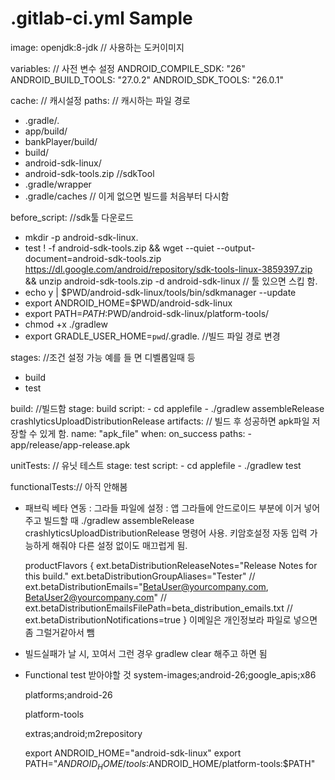 
# .gitlab-ci.yml Sample

image: openjdk:8-jdk  // 사용하는 도커이미지

variables:   // 사전 변수 설정
  ANDROID_COMPILE_SDK: "26"
  ANDROID_BUILD_TOOLS: "27.0.2"
  ANDROID_SDK_TOOLS: "26.0.1"
 
cache:  // 캐시설정
  paths:  // 캐시하는 파일 경로
   - .gradle/. 
   - app/build/
   - bankPlayer/build/
   - build/
   - android-sdk-linux/
   - android-sdk-tools.zip //sdkTool
   - .gradle/wrapper
   - .gradle/caches // 이게 없으면 빌드를 처음부터 다시함

before_script:
//sdk툴 다운로드
  - mkdir -p android-sdk-linux. 
  - test ! -f android-sdk-tools.zip && wget --quiet --output-document=android-sdk-tools.zip https://dl.google.com/android/repository/sdk-tools-linux-3859397.zip && unzip android-sdk-tools.zip -d android-sdk-linux  // 툴 있으면 스킵 함.
  - echo y | $PWD/android-sdk-linux/tools/bin/sdkmanager --update
  - export ANDROID_HOME=$PWD/android-sdk-linux
  - export PATH=$PATH:$PWD/android-sdk-linux/platform-tools/
  - chmod +x ./gradlew
  - export GRADLE_USER_HOME=`pwd`/.gradle.   //빌드 파일 경로 변경

stages:  //조건 설정 가능 예를 들 면 디벨롭일때 등
  - build
  - test

build: //빌드함
  stage: build
  script:
    - cd applefile
    - ./gradlew assembleRelease crashlyticsUploadDistributionRelease
  artifacts:  // 빌드 후 성공하면 apk파일 저장할 수 있게 함.
    name: "apk_file"
    when: on_success
    paths:
    - app/release/app-release.apk

unitTests: // 유닛 테스트
  stage: test
  script:
    - cd applefile
    - ./gradlew test

functionalTests:// 아직 안해봄





* 패브릭 베타 연동 : 
  그라들 파일에 설정 : 앱 그라들에 
  안드로이드 부분에 이거 넣어주고 빌드할 때 ./gradlew assembleRelease crashlyticsUploadDistributionRelease 명령어 사용. 
  키암호설정 자동 입력 가능하게 해줘야 다른 설정 없이도 매끄럽게 됨.

    productFlavors {
          ext.betaDistributionReleaseNotes="Release Notes for this build."
          ext.betaDistributionGroupAliases="Tester"
  //        ext.betaDistributionEmails="BetaUser@yourcompany.com, BetaUser2@yourcompany.com"
  //        ext.betaDistributionEmailsFilePath=beta_distribution_emails.txt
  //        ext.betaDistributionNotifications=true
      } 이메일은 개인정보라 파일로 넣으면 좀 그럴거같아서 뺌



* 빌드실패가 날 시, 꼬여서 그런 경우 gradlew clear 해주고 하면 됨

* Functional test 받아야할 것
    system-images;android-26;google_apis;x86

    platforms;android-26

    platform-tools


    extras;android;m2repository


    export ANDROID_HOME="android-sdk-linux"
    export PATH="$ANDROID_HOME/tools:$ANDROID_HOME/platform-tools:$PATH"

